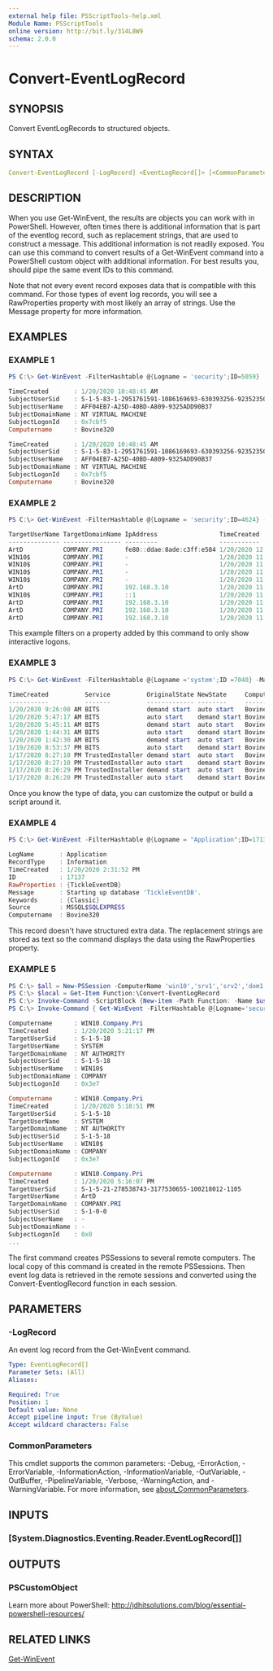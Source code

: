 ```yaml
---
external help file: PSScriptTools-help.xml
Module Name: PSScriptTools
online version: http://bit.ly/314L8W9
schema: 2.0.0
---
```


# Convert-EventLogRecord

## SYNOPSIS

Convert EventLogRecords to structured objects.

## SYNTAX

```yaml
Convert-EventLogRecord [-LogRecord] <EventLogRecord[]> [<CommonParameters>]
```

## DESCRIPTION

When you use Get-WinEvent, the results are objects you can work with in PowerShell.
However, often times there is additional information that is part of the eventlog record, such as replacement strings, that are used to construct a message.
This additional information is not readily exposed.
You can use this command to convert results of a Get-WinEvent command into a PowerShell custom object with additional information.
For best results you, should pipe the same event IDs to this command.

Note that not every event record exposes data that is compatible with this command.
For those types of event log records, you will see a RawProperties property with most likely an array of strings.
Use the Message property for more information.

## EXAMPLES

### EXAMPLE 1

```powershell
PS C:\> Get-WinEvent -FilterHashtable @{Logname = 'security';ID=5059} | Convert-EventLogRecord | Select-Object -Property TimeCreated,Subject*,Computername

TimeCreated       : 1/20/2020 10:48:45 AM
SubjectUserSid    : S-1-5-83-1-2951761591-1086169693-630393256-923523501
SubjectUserName   : AFF04EB7-A25D-40BD-A809-9325ADD90B37
SubjectDomainName : NT VIRTUAL MACHINE
SubjectLogonId    : 0x7cbf5
Computername      : Bovine320

TimeCreated       : 1/20/2020 10:48:45 AM
SubjectUserSid    : S-1-5-83-1-2951761591-1086169693-630393256-923523501
SubjectUserName   : AFF04EB7-A25D-40BD-A809-9325ADD90B37
SubjectDomainName : NT VIRTUAL MACHINE
SubjectLogonId    : 0x7cbf5
Computername      : Bovine320
```

### EXAMPLE 2

```powershell
PS C:\> Get-WinEvent -FilterHashtable @{Logname = 'security';ID=4624} -MaxEvents 100 -computername win10 | Convert-EventLogRecord | Where-Object {$_.LogonType -eq 3} | Select-Object -first 10 -property TargetUsername,TargetDomainName,IPAddress,TimeCreated,Computername | Format-Table

TargetUserName TargetDomainName IpAddress                 TimeCreated           Computername
-------------- ---------------- ---------                 -----------           ------------
ArtD           COMPANY.PRI      fe80::ddae:8ade:c3ff:e584 1/20/2020 12:05:12 PM WIN10.Company.Pri
WIN10$         COMPANY.PRI      -                         1/20/2020 11:56:52 AM WIN10.Company.Pri
WIN10$         COMPANY.PRI      -                         1/20/2020 11:56:52 AM WIN10.Company.Pri
WIN10$         COMPANY.PRI      -                         1/20/2020 11:56:52 AM WIN10.Company.Pri
WIN10$         COMPANY.PRI      -                         1/20/2020 11:56:51 AM WIN10.Company.Pri
ArtD           COMPANY.PRI      192.168.3.10              1/20/2020 11:45:31 AM WIN10.Company.Pri
WIN10$         COMPANY.PRI      ::1                       1/20/2020 11:39:52 AM WIN10.Company.Pri
ArtD           COMPANY.PRI      192.168.3.10              1/20/2020 11:35:49 AM WIN10.Company.Pri
ArtD           COMPANY.PRI      192.168.3.10              1/20/2020 11:34:36 AM WIN10.Company.Pri
ArtD           COMPANY.PRI      192.168.3.10              1/20/2020 11:32:06 AM WIN10.Company.Pri
```

This example filters on a property added by this command to only show interactive logons.

### EXAMPLE 3

```powershell
PS C:\> Get-WinEvent -FilterHashtable @{Logname ='system';ID =7040} -MaxEvent 10 | Convert-EventlogRecord | Select-Object -Property TimeCreated,@{Name="Service";Expression={$_.param4}},@{Name="OriginalState";Expression = {$_.param2}},@{Name="NewState";Expression={$_.param3}},Computername | Format-Table

TimeCreated          Service          OriginalState NewState     Computername
-----------          -------          ------------- --------     ------------
1/20/2020 9:26:08 AM BITS             demand start  auto start   Bovine320
1/20/2020 5:47:17 AM BITS             auto start    demand start Bovine320
1/20/2020 5:45:11 AM BITS             demand start  auto start   Bovine320
1/20/2020 1:44:31 AM BITS             auto start    demand start Bovine320
1/20/2020 1:42:30 AM BITS             demand start  auto start   Bovine320
1/19/2020 8:53:37 PM BITS             auto start    demand start Bovine320
1/17/2020 8:27:10 PM TrustedInstaller demand start  auto start   Bovine320
1/17/2020 8:27:10 PM TrustedInstaller auto start    demand start Bovine320
1/17/2020 8:26:29 PM TrustedInstaller demand start  auto start   Bovine320
1/17/2020 8:26:20 PM TrustedInstaller auto start    demand start Bovine320
```

Once you know the type of data, you can customize the output or build a script around it.

### EXAMPLE 4

```powershell
PS C:\> Get-WinEvent -FilterHashtable @{Logname = "Application";ID=17137} -MaxEvents 1 | Convert-EventLogRecord

LogName       : Application
RecordType    : Information
TimeCreated   : 1/20/2020 2:31:52 PM
ID            : 17137
RawProperties : {TickleEventDB}
Message       : Starting up database 'TickleEventDB'.
Keywords      : {Classic}
Source        : MSSQL$SQLEXPRESS
Computername  : Bovine320
```

This record doesn't have structured extra data.
The replacement strings are stored as text so the command displays the data using the RawProperties property.

### EXAMPLE 5

```powershell
PS C:\> $all = New-PSSession -ComputerName 'win10','srv1','srv2','dom1'
PS C:\> $local = Get-Item Function:\Convert-EventLogRecord
PS C:\> Invoke-Command -ScriptBlock {New-item -Path Function: -Name $using:local.name -Value $using:local.ScriptBlock} -Session $all
PS C:\> Invoke-Command { Get-WinEvent -FilterHashtable @{Logname='security';id=4624} -MaxEvents 10 | Convert-EventLogRecord | Select-Object -Property Computername,Time*,TargetUser*,TargetDomainName,Subject*} -session $all -HideComputerName | Select-Object -Property * -ExcludeProperty runspaceID

Computername      : WIN10.Company.Pri
TimeCreated       : 1/20/2020 5:21:17 PM
TargetUserSid     : S-1-5-18
TargetUserName    : SYSTEM
TargetDomainName  : NT AUTHORITY
SubjectUserSid    : S-1-5-18
SubjectUserName   : WIN10$
SubjectDomainName : COMPANY
SubjectLogonId    : 0x3e7

Computername      : WIN10.Company.Pri
TimeCreated       : 1/20/2020 5:18:51 PM
TargetUserSid     : S-1-5-18
TargetUserName    : SYSTEM
TargetDomainName  : NT AUTHORITY
SubjectUserSid    : S-1-5-18
SubjectUserName   : WIN10$
SubjectDomainName : COMPANY
SubjectLogonId    : 0x3e7

Computername      : WIN10.Company.Pri
TimeCreated       : 1/20/2020 5:16:07 PM
TargetUserSid     : S-1-5-21-278538743-3177530655-100218012-1105
TargetUserName    : ArtD
TargetDomainName  : COMPANY.PRI
SubjectUserSid    : S-1-0-0
SubjectUserName   : -
SubjectDomainName : -
SubjectLogonId    : 0x0
...
```

The first command creates PSSessions to several remote computers.
The local copy of this command is created in the remote PSSessions.
Then event log data is retrieved in the remote sessions and converted using the Convert-EventlogRecord function in each session.

## PARAMETERS

### -LogRecord

An event log record from the Get-WinEvent command.

```yaml
Type: EventLogRecord[]
Parameter Sets: (All)
Aliases:

Required: True
Position: 1
Default value: None
Accept pipeline input: True (ByValue)
Accept wildcard characters: False
```

### CommonParameters

This cmdlet supports the common parameters: -Debug, -ErrorAction, -ErrorVariable, -InformationAction, -InformationVariable, -OutVariable, -OutBuffer, -PipelineVariable, -Verbose, -WarningAction, and -WarningVariable. For more information, see [about_CommonParameters](http://go.microsoft.com/fwlink/?LinkID=113216).

## INPUTS

### [System.Diagnostics.Eventing.Reader.EventLogRecord[]]

## OUTPUTS

### PSCustomObject

Learn more about PowerShell: http://jdhitsolutions.com/blog/essential-powershell-resources/

## RELATED LINKS

[Get-WinEvent]()
